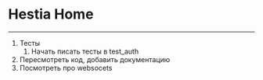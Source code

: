 # Hestia Home
***

1. Тесты
    1. Начать писать тесты в test_auth
2. Пересмотреть код, добавить документацию
3. Посмотреть про websocets